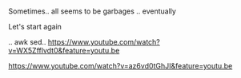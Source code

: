 #

Sometimes.. all seems to be garbages .. eventually

Let's start again

..
awk sed..
https://www.youtube.com/watch?v=WX5Zfflvdt0&feature=youtu.be

https://www.youtube.com/watch?v=az6vd0tGhJI&feature=youtu.be
